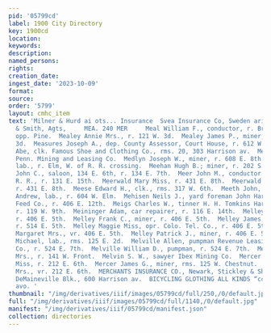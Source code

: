 ```yaml
---
pid: '05799cd'
label: 1900 City Directory
key: 1900cd
location: 
keywords: 
description: 
named_persons: 
rights: 
creation_date: 
ingest_date: '2023-10-09'
format: 
source: 
order: '5799'
layout: cmhc_item
text: 'Milner & Hurd ai ots... Insurance  Svea Insurance Co, Sweden aries ».Powell
  & Smith, Agts,     MEA. 240 MER     Meal William F., conductor, r. Brooklyn Heights,
  opp. Pine.  Mealey Annie Mrs., r. 121 W. 3d.  Mealey James P., miner, r. 121 W.
  3d.  Measures Joseph A., dep. County Assessor, Court House, r. 612 W. 3d.  Mecklenburg
  Abe, clk. Famous Shoe and Clothing Co., rms. 20, 303 Harrison av.  Medaris C., driller
  Penn. Mining and Leasing Co.  Medlyn Joseph W., miner, r. 608 E. 8th.  Meehan Charles,
  lab., r. Elm, W. of R. R. crossing.  Meehan Hugh B.; miner, r. 202 S. Toledo av.  Meehan
  John C., saloon, 134 E. 6th, r. 134 E. 7th.  Meer John M., conductor D. & R. G.
  R. R., r. 131 E. 15th.  Meerwald Mary Miss, r. 431 E. 8th.  Meerwald Rudolph, engineer,
  r. 431 E. 8th.  Meese Edward H., clk., rms. 317 W. 6th.  Meeth John, r. Stringtown.  Megdo
  Andrew, lab., r. 604 W. Elm.  Mehisen Neils J., yard foreman John Harvey Fuel and
  Feed Co., r. 406 E. 12th.  Meigs Charles W., tinner H. H. Tomkins Hardware Co.,
  r. 119 W. 9th.  Meininger Adam, car repairer, r. 116 E. 14th.  Melley Edward, miner,
  r. 406 E. 5th.  Melley Frank C., miner, r. 406 E. 5th.  Melley James, blksmith,
  r. 514 E. 5th.  Melley Maggie Miss, opr. Colo. Tel. Co., r. 406 E. 5th.  Melley
  Margaret Mrs., vr. 406 E. 5th.  Melley Patrick J., miner, r. 406 E. 5th.  Melnik
  Michael, lab., rms. 125 E. 2d.  Melville Allen, pumpman Revenue Leasing and Mining
  Co., r. 524 E. 7th.  Melville William D., pumpman, r. 524 E. 7th.  Melvin Mattie
  Mrs., r. 141 W. Front.  Melvin S. W., sawyer Ibex Mining Co.  Mercer Frances L.
  Miss, r. 212 E. 6th.  Mercer James G., miner, rms. 125 W. Chestnut.  Mercer Juliet
  Mrs., vr. 212 E. 6th.  MERCHANTS INSURANCE CO., Newark, Stickley & Shaw agts., 1-2-3
  DeMaineville Blk., 600 Harrison av.  BICYCLING GLOTHING ALL KINDS “ccs iterrison
  avo. '
thumbnail: "/img/derivatives/iiif/images/05799cd/full/250,/0/default.jpg"
full: "/img/derivatives/iiif/images/05799cd/full/1140,/0/default.jpg"
manifest: "/img/derivatives/iiif/05799cd/manifest.json"
collection: directories
---
```

